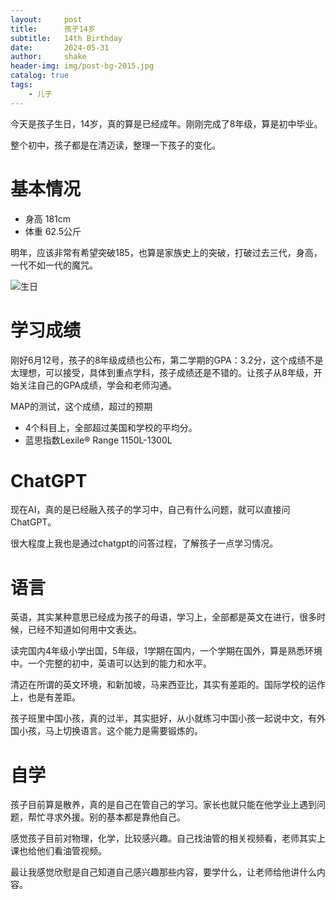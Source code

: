 ```yaml
---
layout:     post
title:      孩子14岁
subtitle:   14th Birthday
date:       2024-05-31
author:     shake
header-img: img/post-bg-2015.jpg
catalog: true
tags:
    - 儿子
---
```


今天是孩子生日，14岁，真的算是已经成年。刚刚完成了8年级，算是初中毕业。

整个初中，孩子都是在清迈读，整理一下孩子的变化。

# 基本情况

* 身高 181cm
* 体重 62.5公斤

明年，应该非常有希望突破185，也算是家族史上的突破，打破过去三代，身高，一代不如一代的魔咒。

![生日](/img/2024/son/14.jpg "生日")

# 学习成绩

刚好6月12号，孩子的8年级成绩也公布，第二学期的GPA：3.2分，这个成绩不是太理想，可以接受，具体到重点学科，孩子成绩还是不错的。让孩子从8年级，开始关注自己的GPA成绩，学会和老师沟通。

MAP的测试，这个成绩，超过的预期

* 4个科目上，全部超过美国和学校的平均分。
* 蓝思指数Lexile® Range 1150L-1300L


# ChatGPT

现在AI，真的是已经融入孩子的学习中，自己有什么问题，就可以直接问ChatGPT。

很大程度上我也是通过chatgpt的问答过程，了解孩子一点学习情况。

# 语言

英语，其实某种意思已经成为孩子的母语，学习上，全部都是英文在进行，很多时候，已经不知道如何用中文表达。

读完国内4年级小学出国，5年级，1学期在国内，一个学期在国外，算是熟悉环境中。一个完整的初中，英语可以达到的能力和水平。

清迈在所谓的英文环境，和新加坡，马来西亚比，其实有差距的。国际学校的运作上，也是有差距。

孩子班里中国小孩，真的过半，其实挺好，从小就练习中国小孩一起说中文，有外国小孩，马上切换语言。这个能力是需要锻炼的。

# 自学

孩子目前算是散养，真的是自己在管自己的学习。家长也就只能在他学业上遇到问题，帮忙寻求外援。别的基本都是靠他自己。

感觉孩子目前对物理，化学，比较感兴趣。自己找油管的相关视频看，老师其实上课也给他们看油管视频。

最让我感觉欣慰是自己知道自己感兴趣那些内容，要学什么，让老师给他讲什么内容。



